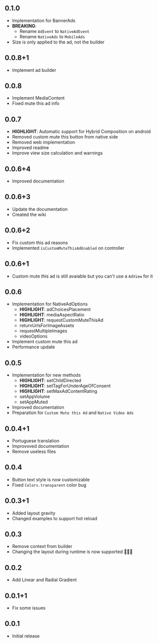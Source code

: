 ## 0.1.0

- Implementation for BannerAds
- **BREAKING**: 
    - Rename `AdEvent` to `NativeAdEvent`
    - Rename `NativeAds` to `MobileAds`
- Size is only applied to the ad, not the builder

## 0.0.8+1

- Implement ad builder

## 0.0.8

- Implement MediaContent
- Fixed mute this ad info

## 0.0.7

- **HIGHLIGHT**: Automatic support for Hybrid Composition on android
- Removed custom mute this button from native side
- Removed web implementation
- Improved readme
- Improve view size calculation and warnings

## 0.0.6+4

- Improved documentation

## 0.0.6+3

- Update the documentation
- Created the wiki

## 0.0.6+2

- Fix custom this ad reasons
- Implemented `isCustomMuteThisAdEnabled` on controller

## 0.0.6+1

- Custom mute this ad is still avaiable but you can't use a `AdView` for it

## 0.0.6

- Implementation for NativeAdOptions
    - **HIGHLIGHT**: adChoicesPlacement
    - **HIGHLIGHT**: mediaAspectRatio
    - **HIGHLIGHT**: requestCustomMuteThisAd
    - returnUrlsForImageAssets
    - requestMultipleImages
    - videoOptions
- Implement custom mute this ad
- Performance update

## 0.0.5

- Implementation for new methods
    - **HIGHLIGHT**: setChildDirected
    - **HIGHLIGHT**: setTagForUnderAgeOfConsent
    - **HIGHLIGHT**: setMaxAdContentRating
    - setAppVolume
    - setAppMuted
- Improved documentation
- Preparation for `Custom Mute this Ad` and `Native Video Ads`

## 0.0.4+1

- Portuguese translation
- Improvoved documentation
- Remove useless files

## 0.0.4

- Button text style is now customizable
- Fixed `Colors.transparent` color bug

## 0.0.3+1

- Added layout gravity
- Changed examples to support hot reload

## 0.0.3

- Remove context from builder
- Changing the layout during runtime is now supported 🥳🥳🎉

## 0.0.2

- Add Linear and Radial Gradient

## 0.0.1+1

- Fix some issues

## 0.0.1

- Initial release
